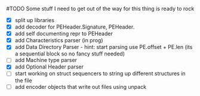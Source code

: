 #TODO
Some stuff I need to get out of the way for this thing is ready to rock
- [x] split up libraries
- [x] add decoder for PEHeader.Signature, PEHeader.
- [x] add self documenting repr to PEHeader
- [x] add Characteristics parser (in prog)
- [x] add Data Directory Parser - hint: start parsing use PE.offset + PE.len (its a sequential block so no fancy stuff needed)
- [ ] add Machine type parser
- [x] add Optional Header parser
- [ ] start working on struct sequencers to string up different structures in the file
- [ ] add encoder objects that write out files using unpack 
